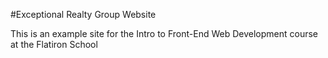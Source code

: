 #Exceptional Realty Group Website

This is an example site for the Intro to Front-End Web Development course at the Flatiron School
